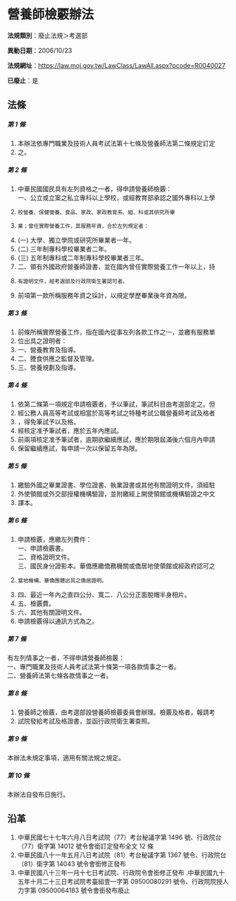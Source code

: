 # 營養師檢覈辦法

**法規類別**：廢止法規＞考選部

**異動日期**：2006/10/23  

**法規網址**：https://law.moj.gov.tw/LawClass/LawAll.aspx?pcode=R0040027

**已廢止**：是



## 法條
##### 第 1 條
1. 本辦法依專門職業及技術人員考試法第十七條及營養師法第二條規定訂定
1. 之。

##### 第 2 條
1. 中華民國國民具有左列資格之一者，得申請營養師檢覈：  
一、公立或立案之私立專科以上學校，或經教育部承認之國外專科以上學
1.     校營養、保健營養、食品、家政、家政教育系、組、科或其研究所畢
1.     業；曾任實際營養工作，其服務年資，合於左列規定者：
1.  (一) 大學、獨立學院或研究所畢業者一年。
1.  (二) 三年制專科學校畢業者二年。
1.  (三) 五年制專科或二年制專科學校畢業者三年。
1. 二、領有外國政府營養師證書，並在國內曾任實際營養工作一年以上，持
1.     有證明文件，經考選部及行政院衛生署認可者。
1. 前項第一款所稱服務年資之採計，以規定學歷畢業後年資為限。

##### 第 3 條
1. 前條所稱實際營養工作，指在國內從事左列各款工作之一，並繳有服務單
1. 位出具之證明者：　
1. 一、營養教育及指導。
1. 二、謄食供應之監督及管理。
1. 三、營養規劃及指導。

##### 第 4 條
1. 依第二條第一項規定申請檢覈者，予以筆試，筆試科目由考選部定之。但
1. 經公務人員高等考試或相當於高等考試之特種考試公職營養師考試及格者
1. ，得免筆試予以及格。
1. 經核定准予筆試者，應於五年內應試。
1. 前兩項核定准予筆試者，逾期欲繼續應試，應於期限屆滿後六個月內申請
1. 保留繼續應試，每申請一次以保留五年為限。

##### 第 5 條
1. 繳驗外國之畢業證書、學位證書、執業證書或其他有關證明文件，須經駐
1. 外使領館或外交部授權機構驗證，並附繳經上開使領館或機構驗證之中文
1. 譯本。

##### 第 6 條
1. 申請檢覈，應繳左列費件：  
一、申請檢覈書。  
二、資格證明文件。  
三、國民身分證影本。華僑應繳僑務機關或僑居地使領館或經政府認可之
1.     當地機構、華僑團體出具之僑居證明。
1. 四、最近一年內之直四公分、寬二．八公分正面脫帽半身相片。
1. 五、檢覈費。
1. 六、其他有關證明文件。
1. 申請檢覈得以通訊方式為之。

##### 第 7 條
有左列情事之一者，不得申請營養師檢覈：  
一、專門職業及技術人員考試法第十條第一項各款情事之一者。  
二、營養師法第七條各款情事之一者。

##### 第 8 條
1. 營養師之檢覈，由考選部設營養師檢覈委員會辦理。檢覈及格者，報請考
1. 試院發給考試及格證書，並函行政院衛生署查照。

##### 第 9 條
本辦法未規定事項，適用有關法規之規定。

##### 第 10 條
本辦法自發布日施行。

## 沿革
1. 中華民國七十七年六月八日考試院（77）考台秘議字第 1496 號、行政院台（77）衛字第 14012  號令會銜訂定發布全文 12 條
1. 中華民國八十一年五月八日考試院（81）考台秘議字第 1367 號令、行政院台（81）衛字第 14043  號令會銜修正發布
1. 中華民國八十三年一月十七日考試院、行政院令會銜修正發布
.中華民國九十五年十月二十三日考試院考臺組壹一字第 09500080291
 號令、行政院院授人力字第 09500064183  號令會銜發布廢止
